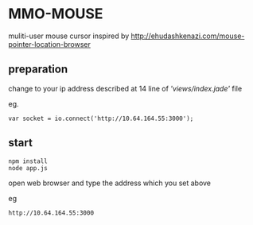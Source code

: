 MMO-MOUSE
=========

muliti-user mouse cursor 
inspired by http://ehudashkenazi.com/mouse-pointer-location-browser 

preparation
-----------
change to your ip address described at
14 line of *'views/index.jade'* file

eg.

	var socket = io.connect('http://10.64.164.55:3000');

start
-----

	npm install
	node app.js
	
open web browser and type the address which you set above

eg

	http://10.64.164.55:3000
